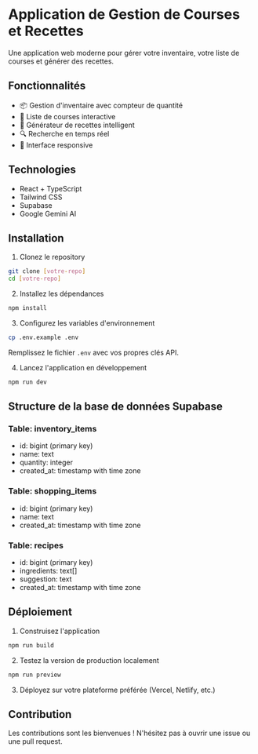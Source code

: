 # Application de Gestion de Courses et Recettes

Une application web moderne pour gérer votre inventaire, votre liste de courses et générer des recettes.

## Fonctionnalités

- 📦 Gestion d'inventaire avec compteur de quantité
- 🛒 Liste de courses interactive
- 🍳 Générateur de recettes intelligent
- 🔍 Recherche en temps réel
- 📱 Interface responsive

## Technologies

- React + TypeScript
- Tailwind CSS
- Supabase
- Google Gemini AI

## Installation

1. Clonez le repository
```bash
git clone [votre-repo]
cd [votre-repo]
```

2. Installez les dépendances
```bash
npm install
```

3. Configurez les variables d'environnement
```bash
cp .env.example .env
```
Remplissez le fichier `.env` avec vos propres clés API.

4. Lancez l'application en développement
```bash
npm run dev
```

## Structure de la base de données Supabase

### Table: inventory_items
- id: bigint (primary key)
- name: text
- quantity: integer
- created_at: timestamp with time zone

### Table: shopping_items
- id: bigint (primary key)
- name: text
- created_at: timestamp with time zone

### Table: recipes
- id: bigint (primary key)
- ingredients: text[]
- suggestion: text
- created_at: timestamp with time zone

## Déploiement

1. Construisez l'application
```bash
npm run build
```

2. Testez la version de production localement
```bash
npm run preview
```

3. Déployez sur votre plateforme préférée (Vercel, Netlify, etc.)

## Contribution

Les contributions sont les bienvenues ! N'hésitez pas à ouvrir une issue ou une pull request. 